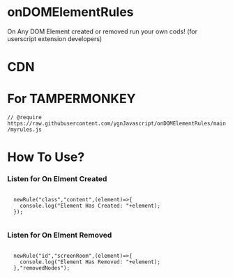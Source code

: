 # onDOMElementRules
On Any DOM Element created or removed run your own cods! (for userscript extension developers)

<h1>CDN</h1><p>
  <code><script src="https://raw.githubusercontent.com/ygnJavascript/onDOMElementRules/main/myrules.js"></script></code>
</p>

<h1>For TAMPERMONKEY</h1><p>
  <code>// @require      https://raw.githubusercontent.com/ygnJavascript/onDOMElementRules/main/myrules.js</code>
</p>

<h1>How To Use?</h1><p>
  <h3>Listen for On Elment Created</h3><p>
  <code>
  newRule("class","content",(element)=>{
    console.log("Element Has Created: "+element);
  });
   </code>
</p>
<h3>Listen for On Elment Removed</h3><p>
  <code>
  newRule("id","screenRoom",(element)=>{
    console.log("Element Has Removed: "+element);
  },"removedNodes");
   </code>
</p>
</p>
